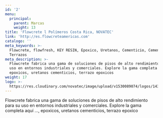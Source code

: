 ```yaml
---
id: '2'
menu:
  principal:
    parent: Marcas
    weight: 13
title: 'Flowcrete l Polímeros Costa Rica, NOVATEC'
link: 'http://es.flowcreteamericas.com'
catalogo: ''
meta_keywords: >-
  Flowcrete, flowfresh, KEY RESIN, Epoxico, Uretanos, Cementicio, Cementicios,
  Terrazos 
meta_description: >-
  Flowcrete fabrica una gama de soluciones de pisos de alto rendimiento para su
  uso en entornos industriales y comerciales. Explore la gama completa aquí ...,
  epoxicos, uretanos cementicios, terrazo epoxicos 
weight: 17
logo: >-
  https://res.cloudinary.com/novatec/image/upload/v1530089074/logos/1431ded0fffbbd213e8fbd0303e1ffc2-flowcrete.jpg
---
```


Flowcrete fabrica una gama de soluciones de pisos de alto rendimiento para su uso en entornos industriales y comerciales. Explore la gama completa aquí ..., epoxicos, uretanos cementicios, terrazo epoxico
